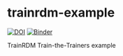 # trainrdm-example

[![DOI](https://zenodo.org/badge/499140880.svg)](https://zenodo.org/badge/latestdoi/499140880) [![Binder](https://mybinder.org/badge_logo.svg)](https://mybinder.org/v2/gh/raduciobanu/trainrdm-example/main)

TrainRDM Train-the-Trainers example
